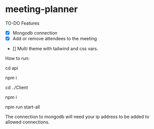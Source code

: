 # meeting-planner

TO-DO Features 
- [x] Mongodb connection
- [x] Add or remove attendees to the meeting
- [] Multi theme with tailwind and css vars.


How to run:

cd api

npm i

cd ../Client

npm i

npm run start-all
 
The connection to mongodb will need your ip address to be added to allowed connections.
